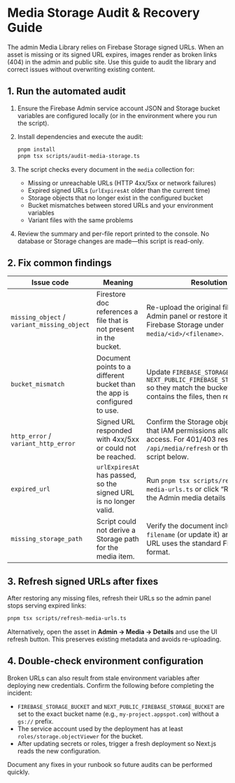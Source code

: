 # Media Storage Audit & Recovery Guide

The admin Media Library relies on Firebase Storage signed URLs. When an asset is
missing or its signed URL expires, images render as broken links (404) in the
admin and public site. Use this guide to audit the library and correct issues
without overwriting existing content.

## 1. Run the automated audit

1. Ensure the Firebase Admin service account JSON and Storage bucket variables
   are configured locally (or in the environment where you run the script).
2. Install dependencies and execute the audit:

   ```bash
   pnpm install
   pnpm tsx scripts/audit-media-storage.ts
   ```

3. The script checks every document in the `media` collection for:
   - Missing or unreachable URLs (HTTP 4xx/5xx or network failures)
   - Expired signed URLs (`urlExpiresAt` older than the current time)
   - Storage objects that no longer exist in the configured bucket
   - Bucket mismatches between stored URLs and your environment variables
   - Variant files with the same problems

4. Review the summary and per-file report printed to the console. No database or
   Storage changes are made—this script is read-only.

## 2. Fix common findings

| Issue code | Meaning | Resolution |
| --- | --- | --- |
| `missing_object` / `variant_missing_object` | Firestore doc references a file that is not present in the bucket. | Re-upload the original file via the Admin panel or restore it directly in Firebase Storage under `media/<id>/<filename>`. |
| `bucket_mismatch` | Document points to a different bucket than the app is configured to use. | Update `FIREBASE_STORAGE_BUCKET` and `NEXT_PUBLIC_FIREBASE_STORAGE_BUCKET` so they match the bucket that actually contains the files, then redeploy. |
| `http_error` / `variant_http_error` | Signed URL responded with 4xx/5xx or could not be reached. | Confirm the Storage object exists and that IAM permissions allow read access. For 401/403 responses run `/api/media/refresh` or the refresh script below. |
| `expired_url` | `urlExpiresAt` has passed, so the signed URL is no longer valid. | Run `pnpm tsx scripts/refresh-media-urls.ts` or click “Refresh” in the Admin media details drawer. |
| `missing_storage_path` | Script could not derive a Storage path for the media item. | Verify the document includes `filename` (or update it) and ensure the URL uses the standard Firebase format. |

## 3. Refresh signed URLs after fixes

After restoring any missing files, refresh their URLs so the admin panel stops
serving expired links:

```bash
pnpm tsx scripts/refresh-media-urls.ts
```

Alternatively, open the asset in **Admin → Media → Details** and use the UI
refresh button. This preserves existing metadata and avoids re-uploading.

## 4. Double-check environment configuration

Broken URLs can also result from stale environment variables after deploying new
credentials. Confirm the following before completing the incident:

- `FIREBASE_STORAGE_BUCKET` and `NEXT_PUBLIC_FIREBASE_STORAGE_BUCKET` are set to
the exact bucket name (e.g., `my-project.appspot.com`) without a `gs://`
prefix.
- The service account used by the deployment has at least
  `roles/storage.objectViewer` for the bucket.
- After updating secrets or roles, trigger a fresh deployment so Next.js reads
the new configuration.

Document any fixes in your runbook so future audits can be performed quickly.